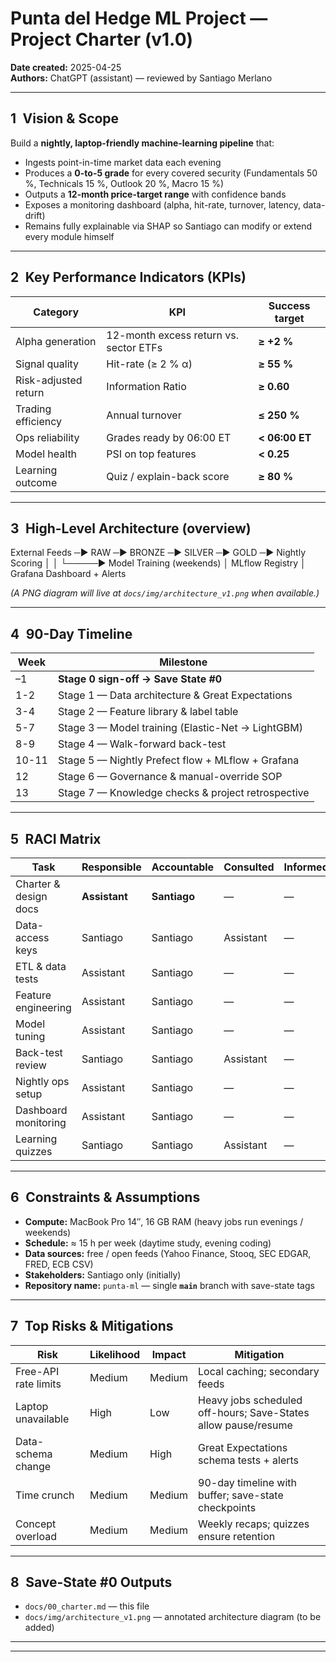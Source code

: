 # Punta del Hedge ML Project — Project Charter (v1.0)

**Date created:** 2025-04-25  
**Authors:** ChatGPT (assistant) — reviewed by Santiago Merlano

---

## 1 Vision & Scope

Build a **nightly, laptop-friendly machine-learning pipeline** that:

* Ingests point-in-time market data each evening  
* Produces a **0-to-5 grade** for every covered security (Fundamentals 50 %, Technicals 15 %, Outlook 20 %, Macro 15 %)  
* Outputs a **12-month price-target range** with confidence bands  
* Exposes a monitoring dashboard (alpha, hit-rate, turnover, latency, data-drift)  
* Remains fully explainable via SHAP so Santiago can modify or extend every module himself

---

## 2 Key Performance Indicators (KPIs)

| Category | KPI | Success target |
|----------|-----|----------------|
| Alpha generation | 12-month excess return vs. sector ETFs | **≥ +2 %** |
| Signal quality | Hit-rate (≥ 2 % α) | **≥ 55 %** |
| Risk-adjusted return | Information Ratio | **≥ 0.60** |
| Trading efficiency | Annual turnover | **≤ 250 %** |
| Ops reliability | Grades ready by 06:00 ET | **< 06:00 ET** |
| Model health | PSI on top features | **< 0.25** |
| Learning outcome | Quiz / explain-back score | **≥ 80 %** |

---

## 3 High-Level Architecture (overview)
External Feeds ─► RAW ─► BRONZE ─► SILVER ─► GOLD ─► Nightly Scoring
│ │
└─────► Model Training (weekends)
│
MLflow Registry
│
Grafana Dashboard + Alerts

*(A PNG diagram will live at `docs/img/architecture_v1.png` when available.)*

---

## 4 90-Day Timeline

| Week | Milestone |
|------|-----------|
| –1   | **Stage 0 sign-off → Save State #0** |
| 1-2  | Stage 1 — Data architecture & Great Expectations |
| 3-4  | Stage 2 — Feature library & label table |
| 5-7  | Stage 3 — Model training (Elastic-Net → LightGBM) |
| 8-9  | Stage 4 — Walk-forward back-test |
| 10-11| Stage 5 — Nightly Prefect flow + MLflow + Grafana |
| 12   | Stage 6 — Governance & manual-override SOP |
| 13   | Stage 7 — Knowledge checks & project retrospective |

---

## 5 RACI Matrix

| Task | Responsible | Accountable | Consulted | Informed |
|------|-------------|-------------|-----------|----------|
| Charter & design docs | **Assistant** | **Santiago** | — | — |
| Data-access keys | Santiago | Santiago | Assistant | — |
| ETL & data tests | Assistant | Santiago | — | — |
| Feature engineering | Assistant | Santiago | — | — |
| Model tuning | Assistant | Santiago | — | — |
| Back-test review | Santiago | Santiago | Assistant | — |
| Nightly ops setup | Assistant | Santiago | — | — |
| Dashboard monitoring | Assistant | Santiago | — | — |
| Learning quizzes | Santiago | Santiago | Assistant | — |

---

## 6 Constraints & Assumptions

* **Compute:** MacBook Pro 14″, 16 GB RAM (heavy jobs run evenings / weekends)  
* **Schedule:** ≈ 15 h per week (daytime study, evening coding)  
* **Data sources:** free / open feeds (Yahoo Finance, Stooq, SEC EDGAR, FRED, ECB CSV)  
* **Stakeholders:** Santiago only (initially)  
* **Repository name:** `punta-ml` — single **`main`** branch with save-state tags

---

## 7 Top Risks & Mitigations

| Risk | Likelihood | Impact | Mitigation |
|------|------------|--------|------------|
| Free-API rate limits | Medium | Medium | Local caching; secondary feeds |
| Laptop unavailable | High | Low | Heavy jobs scheduled off-hours; Save-States allow pause/resume |
| Data-schema change | Medium | High | Great Expectations schema tests + alerts |
| Time crunch | Medium | Medium | 90-day timeline with buffer; save-state checkpoints |
| Concept overload | Medium | Medium | Weekly recaps; quizzes ensure retention |

---

## 8 Save-State #0 Outputs

* `docs/00_charter.md` — this file  
* `docs/img/architecture_v1.png` — annotated architecture diagram (to be added)

---

________________________________


